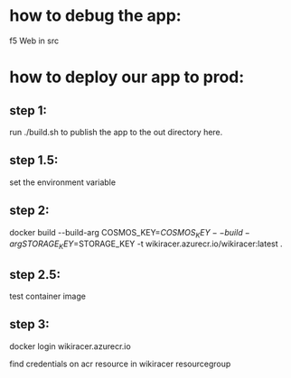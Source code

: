 # how to debug the app:

f5 Web in src

# how to deploy our app to prod:

## step 1:

run ./build.sh to publish the app to the out directory here.

## step 1.5:

set the environment variable

## step 2:

docker build --build-arg COSMOS_KEY=$COSMOS_KEY --build-arg STORAGE_KEY=$STORAGE_KEY -t wikiracer.azurecr.io/wikiracer:latest .

## step 2.5:

test container image

## step 3:

docker login wikiracer.azurecr.io

find credentials on acr resource in wikiracer resourcegroup
